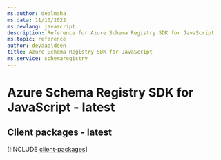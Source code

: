 ```yaml
---
ms.author: dealmaha
ms.data: 11/10/2022
ms.devlang: javascript
description: Reference for Azure Schema Registry SDK for JavaScript
ms.topic: reference
author: deyaaeldeen
title: Azure Schema Registry SDK for JavaScript
ms.service: schemaregistry
---
```

# Azure Schema Registry SDK for JavaScript - latest

## Client packages - latest
[!INCLUDE [client-packages](schema-registry-client-index.md)]